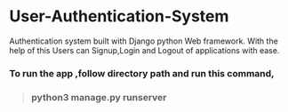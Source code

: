 # User-Authentication-System
Authentication system built with Django python Web framework. With the help of this Users can Signup,Login and Logout of applications with ease.
### To run the app ,follow directory path and run this command,
> ### python3 manage.py runserver
